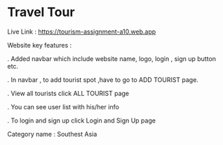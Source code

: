 # Travel Tour

Live Link : https://tourism-assignment-a10.web.app

Website key features :

. Added navbar which include website name, logo, login , sign up button etc.

. In navbar , to add tourist spot ,have to go to ADD TOURIST page.

. View all tourists click ALL TOURIST page

. You can see user list with his/her info

. To login and sign up click Login and Sign Up page


Category name : Southest Asia


